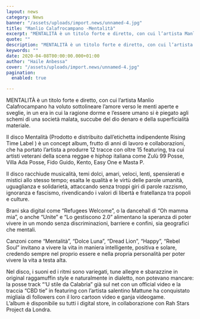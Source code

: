 ```yaml
---
layout: news
category: News
banner: "/assets/uploads/import.news/unnamed-4.jpg"
title: "Manlio Calafrocampano -Mentalità"
excerpt: "MENTALITÀ è un titolo forte e diretto, con cui l’artista Manlio Calafrocampano ha voluto sottolineare l’amore verso le menti aperte e sveglie, in un era in cui la ragione dorme e l’essere umano si è piegato agli schemi di una società malata, succube del dio denaro e della superficialità materiale. Il disco Mentalità (Prodotto e [&hellip"
quote: ""
description: "MENTALITÀ è un titolo forte e diretto, con cui l’artista Manlio Calafrocampano ha voluto sottolineare l’amore verso le menti aperte e sveglie, in un era in cui la ragione dorme e l’essere umano si è piegato agli schemi di una società malata, succube del dio denaro e della superficialità materiale. Il disco Mentalità (Prodotto e [&hellip"
keywords: ""
date: 2020-04-08T00:00:00.000+01:00
author: "Haile Anbessa"
cover: "/assets/uploads/import.news/unnamed-4.jpg"
pagination:
  enabled: true

---
```


MENTALITÀ è un titolo forte e diretto, con cui l’artista Manlio Calafrocampano ha voluto sottolineare l’amore verso le menti aperte e sveglie, in un era in cui la ragione dorme e l’essere umano si è piegato agli schemi di una società malata, succube del dio denaro e della superficialità materiale.

Il disco Mentalità (Prodotto e distribuito dall’etichetta indipendente Rising Time Label ) è un concept album, frutto di anni di lavoro e collaborazioni, che ha portato l’artista a produrre 12 tracce con oltre 15 featuring, tra cui artisti veterani della scena reggae e hiphop italiana come Zulù 99 Posse, Villa Ada Posse, Fido Guido, Kento, Easy One e Masta P.

Il disco racchiude musicalità, temi dolci, amari, veloci, lenti, spensierati e mistici allo stesso tempo; esalta le qualità e le virtù delle parole umanità, uguaglianza e solidarietà, attaccando senza troppi giri di parole razzismo, ignoranza e fascismo, rivendicando i valori di libertà e fratellanza tra popoli e culture.

Brani ska digital come “Refugees Welcome”, o la dancehall di “Oh mamma mia”, o anche “Unite” e “Lo gestiscono 2.0” alimentano la speranza di poter vivere in un mondo senza discriminazioni, barriere e confini, sia geografici che mentali.

Canzoni come “Mentalità”, “Dolce Luna”, “Dread Lion”, “Happy”, “Rebel Soul” invitano a vivere la vita in maniera intelligente, positiva e solare, credendo sempre nel proprio essere e nella propria personalità per poter vivere la vita a testa alta.

Nel disco, i suoni ed i ritmi sono variegati, tune allegre e sbarazzine in original raggamuffin style e naturalmente in dialetto, non potevano mancare: la posse track “‘U stile da Calabria” già sul net con un official video e la traccia “CBD tie” in featuring con l’artista salentino Mattune ha conquistato migliaia di followers con il loro cartoon video e ganja videogame.  
L’album è disponibile su tutti i digital store, in collaborazione con Rah Stars Project da Londra.